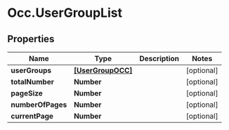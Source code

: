 # Occ.UserGroupList

## Properties
Name | Type | Description | Notes
------------ | ------------- | ------------- | -------------
**userGroups** | [**[UserGroupOCC]**](UserGroupOCC.md) |  | [optional] 
**totalNumber** | **Number** |  | [optional] 
**pageSize** | **Number** |  | [optional] 
**numberOfPages** | **Number** |  | [optional] 
**currentPage** | **Number** |  | [optional] 


